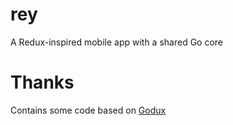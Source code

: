 # rey
A Redux-inspired mobile app with a shared Go core

# Thanks
Contains some code based on [Godux](https://github.com/luisvinicius167/godux)
